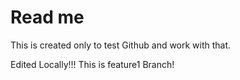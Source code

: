 # Read me

This is created only to test Github and work with that.

Edited Locally!!! This is feature1 Branch!
